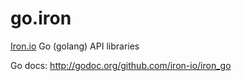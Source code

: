 go.iron
=======

[Iron.io](http://www.iron.io) Go (golang) API libraries

Go docs: http://godoc.org/github.com/iron-io/iron_go


